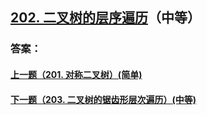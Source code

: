 ## [202. 二叉树的层序遍历](https://leetcode-cn.com/problems/merge-two-sorted-lists/)（中等）





### 答案：



#### [上一题（201. 对称二叉树）(简单)](https://github.com/sdwwld/leetCode/blob/master/src/main/java/com/wld/java/leetcode/leetCode0201.md)

#### [下一题（203. 二叉树的锯齿形层次遍历）(中等)](https://github.com/sdwwld/leetCode/blob/master/src/main/java/com/wld/java/leetcode/leetCode0203.md)